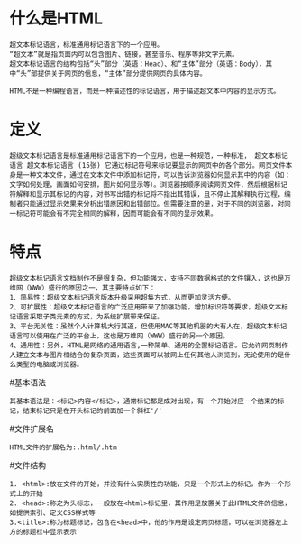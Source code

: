 # 什么是HTML
```
超文本标记语言，标准通用标记语言下的一个应用。
“超文本”就是指页面内可以包含图片、链接，甚至音乐、程序等非文字元素。
超文本标记语言的结构包括“头”部分（英语：Head）、和“主体”部分（英语：Body），其中“头”部提供关于网页的信息，“主体”部分提供网页的具体内容。

HTML不是一种编程语言，而是一种描述性的标记语言，用于描述超文本中内容的显示方式。

```
# 定义
``
超级文本标记语言是标准通用标记语言下的一个应用，也是一种规范，一种标准，
超文本标记语言
超文本标记语言 (15张)
它通过标记符号来标记要显示的网页中的各个部分。网页文件本身是一种文本文件，通过在文本文件中添加标记符，可以告诉浏览器如何显示其中的内容（如：文字如何处理，画面如何安排，图片如何显示等）。浏览器按顺序阅读网页文件，然后根据标记符解释和显示其标记的内容，对书写出错的标记将不指出其错误，且不停止其解释执行过程，编制者只能通过显示效果来分析出错原因和出错部位。但需要注意的是，对于不同的浏览器，对同一标记符可能会有不完全相同的解释，因而可能会有不同的显示效果。
``
# 特点
```
超级文本标记语言文档制作不是很复杂，但功能强大，支持不同数据格式的文件镶入，这也是万维网（WWW）盛行的原因之一，其主要特点如下：
1、简易性：超级文本标记语言版本升级采用超集方式，从而更加灵活方便。
2、可扩展性：超级文本标记语言的广泛应用带来了加强功能，增加标识符等要求，超级文本标记语言采取子类元素的方式，为系统扩展带来保证。
3、平台无关性：虽然个人计算机大行其道，但使用MAC等其他机器的大有人在，超级文本标记语言可以使用在广泛的平台上，这也是万维网（WWW）盛行的另一个原因。
4、通用性：另外，HTML是网络的通用语言,一种简单、通用的全置标记语言。它允许网页制作人建立文本与图片相结合的复杂页面，这些页面可以被网上任何其他人浏览到，无论使用的是什么类型的电脑或浏览器。
```
#基本语法
```
其基本语法是：<标记>内容</标记>，通常标记都是成对出现，有一个开始对应一个结束的标记，结束标记只是在开头标记的前面加一个斜杠'/'
```
#文件扩展名
```
HTML文件的扩展名为:.html/.htm 
```
#文件结构
```
1. <html>:放在文件的开始，并没有什么实质性的功能，只是一个形式上的标记，作为一个形式上的开始
2. <head>:称之为头标志，一般放在<html>标记里，其作用是放置关于此HTML文件的信息，如提供索引、定义CSS样式等
3.<title>:称为标题标记，包含在<head>中，他的作用是设定网页标题，可以在浏览器左上方的标题栏中显示表示


```